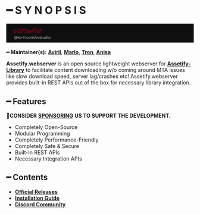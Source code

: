 # ━ S Y N O P S I S

![](https://raw.githubusercontent.com/ov-studio/.github/main/profile/banner.png)

**━ Maintainer(s):** [**Aviril**](https://github.com/Aviril), [**Mario**](https://github.com/OvileAmriam), [**Tron**](https://github.com/OvileAmriam), [**Anisa**](https://github.com/Anisa-Nur)

**Assetify.webserver** is an open source lightweight webserver for [**Assetify-Library**](https://github.com/ov-sa/Assetify-Library) to facilitate content downloading w/o coming around MTA issues like slow download speed, server lag/crashes etc! Assetify.webserver provides built-in REST APIs out of the box for necessary library integration.

## ━ Features

💎**CONSIDER** [**SPONSORING**](https://ko-fi.com/ovstudio) **US TO SUPPORT THE DEVELOPMENT.**

* Completely Open-Source
* Modular Programming
* Completely Performance-Friendly
* Completely Safe & Secure
* Built-In REST APIs
* Necessary Integration APIs

## ━ Contents

* [**Official Releases**](https://github.com/ov-sa/Assetify.webserver/releases)
* [**Installation Guide**](https://github.com/ov-sa/Assetify.webserver/wiki)
* [**Discord Community**](http://discord.gg/sVCnxPW)
